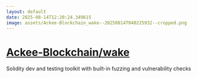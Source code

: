 ```yaml
---
layout: default
date: 2025-08-14T12:20:24.349615
image: assets/Ackee-Blockchain_wake--20250814T040225932--cropped.png
---
```


# [Ackee-Blockchain/wake](https://github.com/Ackee-Blockchain/wake)

Solidity dev and testing toolkit with built-in fuzzing and vulnerability checks
